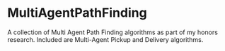 # MultiAgentPathFinding
A collection of Multi Agent Path Finding algorithms as part of my honors research. Included are Multi-Agent Pickup and Delivery algorithms.
